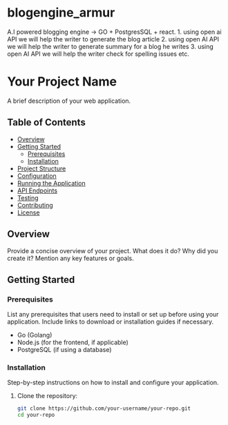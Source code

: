 # blogengine_armur
A.I powered blogging engine  -> GO + PostgresSQL + react.       1. using open ai API we will help the writer to generate the blog article 2. using open AI API we will help the writer to generate summary for a blog he writes 3. using open AI API we will help the writer check for spelling issues etc. 


# Your Project Name

A brief description of your web application.

## Table of Contents

- [Overview](#overview)
- [Getting Started](#getting-started)
  - [Prerequisites](#prerequisites)
  - [Installation](#installation)
- [Project Structure](#project-structure)
- [Configuration](#configuration)
- [Running the Application](#running-the-application)
- [API Endpoints](#api-endpoints)
- [Testing](#testing)
- [Contributing](#contributing)
- [License](#license)

## Overview

Provide a concise overview of your project. What does it do? Why did you create it? Mention any key features or goals.

## Getting Started

### Prerequisites

List any prerequisites that users need to install or set up before using your application. Include links to download or installation guides if necessary.

- Go (Golang)
- Node.js (for the frontend, if applicable)
- PostgreSQL (if using a database)

### Installation

Step-by-step instructions on how to install and configure your application.

1. Clone the repository:

   ```bash
   git clone https://github.com/your-username/your-repo.git
   cd your-repo
